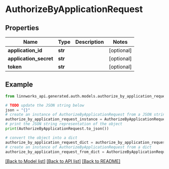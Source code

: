 # AuthorizeByApplicationRequest


## Properties

Name | Type | Description | Notes
------------ | ------------- | ------------- | -------------
**application_id** | **str** |  | [optional] 
**application_secret** | **str** |  | [optional] 
**token** | **str** |  | [optional] 

## Example

```python
from linnworks_api.generated.auth.models.authorize_by_application_request import AuthorizeByApplicationRequest

# TODO update the JSON string below
json = "{}"
# create an instance of AuthorizeByApplicationRequest from a JSON string
authorize_by_application_request_instance = AuthorizeByApplicationRequest.from_json(json)
# print the JSON string representation of the object
print(AuthorizeByApplicationRequest.to_json())

# convert the object into a dict
authorize_by_application_request_dict = authorize_by_application_request_instance.to_dict()
# create an instance of AuthorizeByApplicationRequest from a dict
authorize_by_application_request_from_dict = AuthorizeByApplicationRequest.from_dict(authorize_by_application_request_dict)
```
[[Back to Model list]](../README.md#documentation-for-models) [[Back to API list]](../README.md#documentation-for-api-endpoints) [[Back to README]](../README.md)


